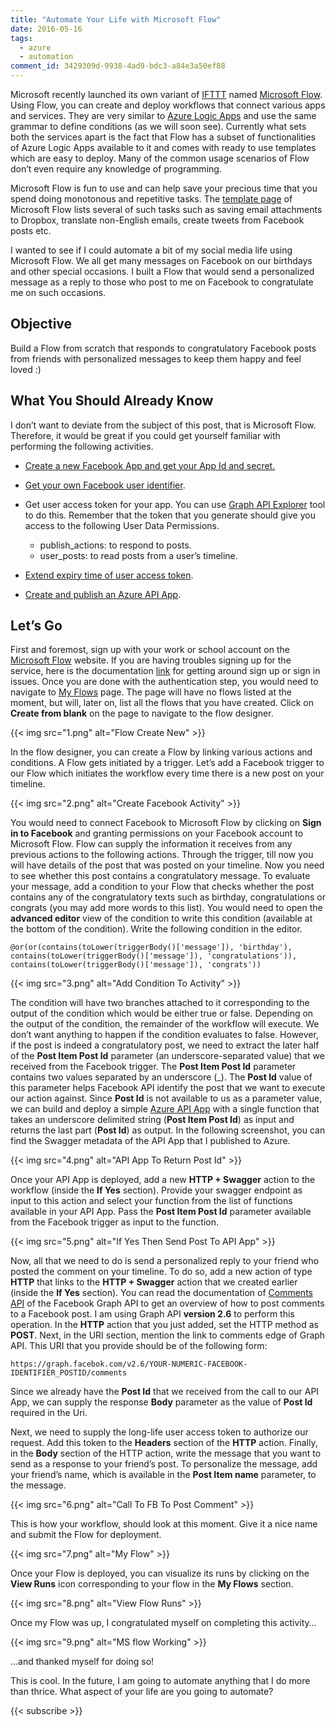 ```yaml
---
title: "Automate Your Life with Microsoft Flow"
date: 2016-05-16
tags:
  - azure
  - automation
comment_id: 3429309d-9938-4ad9-bdc3-a84e3a50ef88
---
```


Microsoft recently launched its own variant of [IFTTT](https://ifttt.com/) named [Microsoft Flow](https://flow.microsoft.com). Using Flow, you can create and deploy workflows that connect various apps and services. They are very similar to [Azure Logic Apps](/post/adding-business-logic-to-azure-logic-app-with-azure-api-app) and use the same grammar to define conditions (as we will soon see). Currently what sets both the services apart is the fact that Flow has a subset of functionalities of Azure Logic Apps available to it and comes with ready to use templates which are easy to deploy. Many of the common usage scenarios of Flow don’t even require any knowledge of programming.

Microsoft Flow is fun to use and can help save your precious time that you spend doing monotonous and repetitive tasks. The [template page](https://flow.microsoft.com/en-us/templates/) of Microsoft Flow lists several of such tasks such as saving email attachments to Dropbox, translate non-English emails, create tweets from Facebook posts etc.

I wanted to see if I could automate a bit of my social media life using Microsoft Flow. We all get many messages on Facebook on our birthdays and other special occasions. I built a Flow that would send a personalized message as a reply to those who post to me on Facebook to congratulate me on such occasions.

## Objective

Build a Flow from scratch that responds to congratulatory Facebook posts from friends with personalized messages to keep them happy and feel loved :)

## What You Should Already Know

I don’t want to deviate from the subject of this post, that is Microsoft Flow. Therefore, it would be great if you could get yourself familiar with performing the following activities.

- [Create a new Facebook App and get your App Id and secret.](https://developers.facebook.com/docs/apps/register)
- [Get your own Facebook user identifier](http://findmyfbid.com/).
- Get user access token for your app. You can use [Graph API Explorer](https://developers.facebook.com/tools/explorer/) tool to do this. Remember that the token that you generate should give you access to the following User Data Permissions.

  - publish_actions: to respond to posts.
  - user_posts: to read posts from a user’s timeline.

- [Extend expiry time of user access token](https://developers.facebook.com/docs/facebook-login/access-tokens/expiration-and-extension).
- [Create and publish an Azure API App](https://azure.microsoft.com/en-us/documentation/articles/app-service-api-dotnet-get-started/).

## Let’s Go

First and foremost, sign up with your work or school account on the [Microsoft Flow](https://flow.microsoft.com/) website. If you are having troubles signing up for the service, here is the documentation [link](https://docs.microsoft.com/en-us/power-automate/) for getting around sign up or sign in issues. Once you are done with the authentication step, you would need to navigate to [My Flows](https://flow.microsoft.com/manage/flows) page. The page will have no flows listed at the moment, but will, later on, list all the flows that you have created. Click on **Create from blank** on the page to navigate to the flow designer.

{{< img src="1.png" alt="Flow Create New" >}}

In the flow designer, you can create a Flow by linking various actions and conditions. A Flow gets initiated by a trigger. Let’s add a Facebook trigger to our Flow which initiates the workflow every time there is a new post on your timeline.

{{< img src="2.png" alt="Create Facebook Activity" >}}

You would need to connect Facebook to Microsoft Flow by clicking on **Sign in to Facebook** and granting permissions on your Facebook account to Microsoft Flow. Flow can supply the information it receives from any previous actions to the following actions. Through the trigger, till now you will have details of the post that was posted on your timeline. Now you need to see whether this post contains a congratulatory message. To evaluate your message, add a condition to your Flow that checks whether the post contains any of the congratulatory texts such as birthday, congratulations or congrats (you may add more words to this list). You would need to open the **advanced editor** view of the condition to write this condition (available at the bottom of the condition). Write the following condition in the editor.

```plaintext
@or(or(contains(toLower(triggerBody()['message']), 'birthday'), contains(toLower(triggerBody()['message']), 'congratulations')), contains(toLower(triggerBody()['message']), 'congrats'))
```

{{< img src="3.png" alt="Add Condition To Activity" >}}

The condition will have two branches attached to it corresponding to the output of the condition which would be either true or false. Depending on the output of the condition, the remainder of the workflow will execute. We don’t want anything to happen if the condition evaluates to false. However, if the post is indeed a congratulatory post, we need to extract the later half of the **Post Item Post Id** parameter (an underscore-separated value) that we received from the Facebook trigger. The **Post Item Post Id** parameter contains two values separated by an underscore (\_). The **Post Id** value of this parameter helps Facebook API identify the post that we want to execute our action against. Since **Post Id** is not available to us as a parameter value, we can build and deploy a simple [Azure API App](https://azure.microsoft.com/en-us/documentation/articles/app-service-api-dotnet-get-started/) with a single function that takes an underscore delimited string (**Post Item Post Id**) as input and returns the last part (**Post Id**) as output. In the following screenshot, you can find the Swagger metadata of the API App that I published to Azure.

{{< img src="4.png" alt="API App To Return Post Id" >}}

Once your API App is deployed, add a new **HTTP + Swagger** action to the workflow (inside the **If Yes** section). Provide your swagger endpoint as input to this action and select your function from the list of functions available in your API App. Pass the **Post Item Post Id** parameter available from the Facebook trigger as input to the function.

{{< img src="5.png" alt="If Yes Then Send Post To API App" >}}

Now, all that we need to do is send a personalized reply to your friend who posted the comment on your timeline. To do so, add a new action of type **HTTP** that links to the **HTTP + Swagger** action that we created earlier (inside the **If Yes** section). You can read the documentation of [Comments API](https://developers.facebook.com/docs/graph-api/reference/v2.6/object/comments/) of the Facebook Graph API to get an overview of how to post comments to a Facebook post. I am using Graph API **version 2.6** to perform this operation. In the **HTTP** action that you just added, set the HTTP method as **POST**. Next, in the URI section, mention the link to comments edge of Graph API. This URI that you provide should be of the following form:

```plaintext
https://graph.facebok.com/v2.6/YOUR-NUMERIC-FACEBOOK-IDENTIFIER_POSTID/comments
```

Since we already have the **Post Id** that we received from the call to our API App, we can supply the response **Body** parameter as the value of **Post Id** required in the Uri.

Next, we need to supply the long-life user access token to authorize our request. Add this token to the **Headers** section of the **HTTP** action. Finally, in the **Body** section of the HTTP action, write the message that you want to send as a response to your friend’s post. To personalize the message, add your friend’s name, which is available in the **Post Item name** parameter, to the message.

{{< img src="6.png" alt="Call To FB To Post Comment" >}}

This is how your workflow, should look at this moment. Give it a nice name and submit the Flow for deployment.

{{< img src="7.png" alt="My Flow" >}}

Once your Flow is deployed, you can visualize its runs by clicking on the **View Runs** icon corresponding to your flow in the **My Flows** section.

{{< img src="8.png" alt="View Flow Runs" >}}

Once my Flow was up, I congratulated myself on completing this activity…

{{< img src="9.png" alt="MS flow Working" >}}

…and thanked myself for doing so!

This is cool. In the future, I am going to automate anything that I do more than thrice. What aspect of your life are you going to automate?

{{< subscribe >}}
